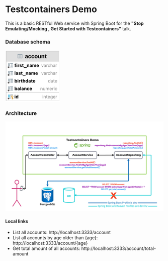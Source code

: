 # Testcontainers Demo

This is a basic RESTful Web service with Spring Boot for the **"Stop Emulating/Mocking , Get Started with
Testcontainers"** talk.

### Database schema

<img src="docs/accountTable.png" style=" width:175px" alt="Account Table">

### Architecture

![Alt text](docs/architecture.png "Architecture")

#### Local links

- List all accounts: http://localhost:3333/account
- List all accounts by age older than {age}: http://localhost:3333/account/{age}
- Get total amount of all accounts: http://localhost:3333/account/total-amount
